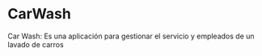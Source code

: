 # CarWash
Car Wash: Es una aplicación para gestionar el servicio y empleados de un lavado de carros
